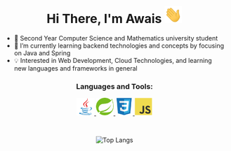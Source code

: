 <h1 align="Center">Hi There, I'm Awais <img src="https://raw.githubusercontent.com/ABSphreak/ABSphreak/master/gifs/Hi.gif" width="40px" /> </h1>

- 💼 Second Year Computer Science and Mathematics university student
- 🌱 I’m currently learning backend technologies and concepts by focusing on Java and Spring
- 💡 Interested in Web Development, Cloud Technologies, and learning new languages and frameworks in general


<h3 align="center">Languages and Tools:</h3>

<p align="center"> 
<a href="https://www.java.com" target="_blank" rel="noreferrer">
    <img src="https://raw.githubusercontent.com/devicons/devicon/master/icons/java/java-original.svg" alt="java" width="40" height="40"/> 
</a>
<a href="https://spring.io/" target="_blank" rel="noreferrer">
    <img src="https://raw.githubusercontent.com/devicons/devicon/master/icons/spring/spring-original.svg" alt="spring" width="40" height="40"/>
</a>
<a href="https://developer.mozilla.org/en-US/docs/Web/CSS" target="_blank" rel="noreferrer">
  <img src="https://raw.githubusercontent.com/devicons/devicon/master/icons/css3/css3-original.svg" alt="css" width="40" height="40"/> 
</a>
<a href="https://developer.mozilla.org/en-US/docs/Web/JavaScript" target="_blank" rel="noreferrer">
  <img src="https://raw.githubusercontent.com/devicons/devicon/master/icons/javascript/javascript-original.svg" alt="javascript" width="40" height="40"/> 
</a>
</p>

<br>

<div align="center">
    
![Top Langs](https://github-readme-stats.vercel.app/api/top-langs/?username=aw4is&theme=radical&layout=compact)

</div>



<!---
Aw4is/Aw4is is a ✨ special ✨ repository because its `README.md` (this file) appears on your GitHub profile.
You can click the Preview link to take a look at your changes.
--->

